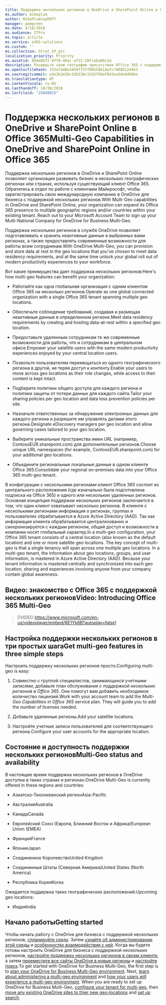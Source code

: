 ```yaml
---
title: Поддержка нескольких регионов в OneDrive и SharePoint Online в Office 365
ms.author: mikeplum
author: MikePlumleyMSFT
manager: pamgreen
ms.date: 4/16/2018
ms.audience: ITPro
ms.topic: article
ms.service: o365-solutions
ms.custom: ''
ms.collection: Strat_SP_gtc
localization_priority: Priority
ms.assetid: 094e86f2-9ff0-40ac-af31-28fcaba00c1d
description: Расширьте свою географию присутствия Office 365 с поддержкой нескольких регионов в OneDrive и SharePoint Online.
ms.openlocfilehash: 725a7a88e3459f73ff00554b14afc740db1244b3
ms.sourcegitcommit: a3e2b2e58c328238c15d3f9daf042ea3de9d66be
ms.translationtype: HT
ms.contentlocale: ru-RU
ms.lasthandoff: 10/30/2018
ms.locfileid: "25849825"
---
```

# <a name="multi-geo-capabilities-in-onedrive-and-sharepoint-online-in-office-365"></a><span data-ttu-id="2358f-103">Поддержка нескольких регионов в OneDrive и SharePoint Online в Office 365</span><span class="sxs-lookup"><span data-stu-id="2358f-103">Multi-Geo Capabilities in OneDrive and SharePoint Online in Office 365</span></span>

<span data-ttu-id="2358f-p101">Поддержка нескольких регионов в OneDrive и SharePoint Online позволяет организации развивать бизнес в нескольких географических регионах или странах, используя существующий клиент Office 365. Обратитесь в отдел по работе с клиентами Майкрософт, чтобы зарегистрировать свою международную компанию в OneDrive для бизнеса с поддержкой нескольких регионов.</span><span class="sxs-lookup"><span data-stu-id="2358f-p101">With Multi-Geo capabilities in OneDrive and SharePoint Online, your organization can expand its Office 365 presence to multiple geographic regions and/or countries within your existing tenant. Reach out to your Microsoft Account Team to sign up your Multi-National Company for OneDrive for Business Multi-Geo.</span></span>
  
<span data-ttu-id="2358f-106">Поддержка нескольких регионов в службе OneDrive позволяет подготавливать и хранить неактивные данные в выбранных вами регионах, а также предоставлять современные возможности для работы всем сотрудникам.</span><span class="sxs-lookup"><span data-stu-id="2358f-106">With OneDrive Multi-Geo, you can provision and store data at rest in the geo locations that you've chosen to meet data residency requirements, and at the same time unlock your global roll out of modern productivity experiences to your workforce.</span></span>
  
<span data-ttu-id="2358f-107">Вот какие преимущества дает поддержка нескольких регионов:</span><span class="sxs-lookup"><span data-stu-id="2358f-107">Here's how multi-geo features can benefit your organization:</span></span>
  
- <span data-ttu-id="2358f-108">Работайте как одна глобальная организация с одним клиентом Office 365 на несколько регионов.</span><span class="sxs-lookup"><span data-stu-id="2358f-108">Operate as one global connected organization with a single Office 365 tenant spanning multiple geo locations.</span></span>
    
- <span data-ttu-id="2358f-109">Обеспечьте соблюдение требований, создавая и размещая неактивные данные в определенном регионе.</span><span class="sxs-lookup"><span data-stu-id="2358f-109">Meet data residency requirements by creating and hosting data-at-rest within a specified geo location.</span></span>
    
- <span data-ttu-id="2358f-110">Предоставьте удаленным сотрудникам те же современные возможности для работы, что и сотрудникам в центральном офисе.</span><span class="sxs-lookup"><span data-stu-id="2358f-110">Empower your satellite users with the same modern productivity experiences enjoyed by your central location users.</span></span>
    
- <span data-ttu-id="2358f-111">Позвольте пользователям перемещаться из одного географического региона в другой, не теряя доступ к контенту.</span><span class="sxs-lookup"><span data-stu-id="2358f-111">Enable your users to move across geo locations as their role changes, while access to their content is kept intact.</span></span>
    
- <span data-ttu-id="2358f-112">Подберите политики общего доступа для каждого региона и политики защиты от потери данных для каждого сайта.</span><span class="sxs-lookup"><span data-stu-id="2358f-112">Tailor your sharing policies per geo location and data loss prevention policies per site.</span></span>
    
- <span data-ttu-id="2358f-113">Назначьте ответственных за обнаружение электронных данных для каждого региона и разрешите им управлять делами этого региона.</span><span class="sxs-lookup"><span data-stu-id="2358f-113">Designate eDiscovery managers per geo location and allow governing cases tailored to your geo location.</span></span>
    
- <span data-ttu-id="2358f-114">Выберите уникальные пространства имен URL (например, ContosoEUR.sharepoint.com) для дополнительных регионов.</span><span class="sxs-lookup"><span data-stu-id="2358f-114">Choose unique URL namespaces (for example, ContosoEUR.sharepoint.com) for your additional geo locations.</span></span>
    
- <span data-ttu-id="2358f-115">Объедините региональные локальные данные в одном клиенте Office 365.</span><span class="sxs-lookup"><span data-stu-id="2358f-115">Consolidate your regional on-premises data into your Office 365 multi-geo tenant.</span></span>
    
<span data-ttu-id="2358f-p102">В конфигурации с несколькими регионами клиент Office 365 состоит из центрального расположения (где изначально была подготовлена подписка на Office 365) и одного или нескольких удаленных регионов. Основная концепция поддержки нескольких регионов заключается в том, что один клиент охватывает несколько регионов. В клиенте с несколькими регионами информация о регионах, группах и пользователях обрабатывается в Azure Active Directory (AAD). Так как информация клиента обрабатывается централизованно и синхронизируется с каждым регионом, общий доступ и возможности в компании носят глобальный характер.</span><span class="sxs-lookup"><span data-stu-id="2358f-p102">In a multi-geo configuration, your Office 365 tenant consists of a central location (also known as the default location) and one or more satellite geo locations. The key concept of multi-geo is that a single tenancy will span across one multiple geo locations. In a multi-geo tenant, the information about geo locations, groups, and user information, is mastered in Azure Active Directory (AAD). Because your tenant information is mastered centrally and synchronized into each geo location, sharing and experiences involving anyone from your company contain global awareness.</span></span>

## <a name="video-introducing-office-365-multi-geo"></a><span data-ttu-id="2358f-120">Видео: знакомство с Office 365 с поддержкой нескольких регионов</span><span class="sxs-lookup"><span data-stu-id="2358f-120">Video: Introducing Office 365 Multi-Geo</span></span>

> [!VIDEO https://www.microsoft.com/en-us/videoplayer/embed/RE1Yk6B?autoplay=false]
  
## <a name="get-multi-geo-features-in-three-simple-steps"></a><span data-ttu-id="2358f-121">Настройка поддержки нескольких регионов в три простых шага</span><span class="sxs-lookup"><span data-stu-id="2358f-121">Get multi-geo features in three simple steps</span></span>

<span data-ttu-id="2358f-122">Настроить поддержку нескольких регионов просто:</span><span class="sxs-lookup"><span data-stu-id="2358f-122">Configuring multi-geo is easy:</span></span>
  
1. <span data-ttu-id="2358f-p103">Совместно с группой специалистов, занимающихся учетными записями, добавьте план обслуживания _с поддержкой нескольких регионов в Office 365_. Они помогут вам добавить необходимое количество лицензий.</span><span class="sxs-lookup"><span data-stu-id="2358f-p103">Work with your account team to add the _Multi-Geo Capabilities in Office 365_ service plan. They will guide you to add the number of licenses needed.</span></span>
    
2. <span data-ttu-id="2358f-125">Добавьте удаленные регионы.</span><span class="sxs-lookup"><span data-stu-id="2358f-125">Add your satellite locations.</span></span>
    
3. <span data-ttu-id="2358f-126">Настройте учетные записи пользователей для соответствующего региона.</span><span class="sxs-lookup"><span data-stu-id="2358f-126">Configure your user accounts for the appropriate location.</span></span>
    
## <a name="multi-geo-status-and-availability"></a><span data-ttu-id="2358f-127">Состояние и доступность поддержки нескольких регионов</span><span class="sxs-lookup"><span data-stu-id="2358f-127">Multi-Geo status and availability</span></span>

<span data-ttu-id="2358f-128">В настоящее время поддержка нескольких регионов в OneDrive доступна в таких странах и регионах:</span><span class="sxs-lookup"><span data-stu-id="2358f-128">OneDrive Multi-Geo is currently offered in these regions and countries:</span></span>
  
- <span data-ttu-id="2358f-129">Азиатско-Тихоокеанский регион</span><span class="sxs-lookup"><span data-stu-id="2358f-129">Asia-Pacific</span></span>
    
- <span data-ttu-id="2358f-130">Австралия</span><span class="sxs-lookup"><span data-stu-id="2358f-130">Australia</span></span>
    
- <span data-ttu-id="2358f-131">Канада</span><span class="sxs-lookup"><span data-stu-id="2358f-131">Canada</span></span>
    
- <span data-ttu-id="2358f-132">Европейский Союз (Европа, Ближний Восток и Африка)</span><span class="sxs-lookup"><span data-stu-id="2358f-132">European Union (EMEA)</span></span>

- <span data-ttu-id="2358f-133">Франция</span><span class="sxs-lookup"><span data-stu-id="2358f-133">France</span></span>
    
- <span data-ttu-id="2358f-134">Япония</span><span class="sxs-lookup"><span data-stu-id="2358f-134">Japan</span></span>
    
- <span data-ttu-id="2358f-135">Соединенное Королевство</span><span class="sxs-lookup"><span data-stu-id="2358f-135">United Kingdom</span></span>
    
- <span data-ttu-id="2358f-136">Соединенные Штаты (Северная Америка)</span><span class="sxs-lookup"><span data-stu-id="2358f-136">United States (North America)</span></span>
    
- <span data-ttu-id="2358f-137">Республика Корея</span><span class="sxs-lookup"><span data-stu-id="2358f-137">Korea</span></span>
      
<span data-ttu-id="2358f-138">Ожидается поддержка таких географических расположений:</span><span class="sxs-lookup"><span data-stu-id="2358f-138">Upcoming geo locations:</span></span>
  
- <span data-ttu-id="2358f-139">Индия</span><span class="sxs-lookup"><span data-stu-id="2358f-139">India</span></span>
    
## <a name="getting-started"></a><span data-ttu-id="2358f-140">Начало работы</span><span class="sxs-lookup"><span data-stu-id="2358f-140">Getting started</span></span>

<span data-ttu-id="2358f-p104">Чтобы начать работу с OneDrive для бизнеса с поддержкой нескольких регионов, [спланируйте среду](plan-for-multi-geo.md). Затем [узнайте об администрировании этой среды](administering-a-multi-geo-environment.md) и [особенностях взаимодействия с ней](multi-geo-user-experience.md). Когда вы будете готовы настроить OneDrive для бизнеса с поддержкой нескольких регионов, [настройте поддержку нескольких регионов в своем клиенте](multi-geo-tenant-configuration.md), а затем [переместите все сайты OneDrive в новые регионы](move-onedrive-between-geo-locations.md) и [настройте поиск](configure-search-for-multi-geo.md).</span><span class="sxs-lookup"><span data-stu-id="2358f-p104">To get started with OneDrive for Business Multi-Geo, the first step is to [plan your OneDrive for Business Multi-Geo environment](plan-for-multi-geo.md). Next, [learn about administering a multi-geo environment](administering-a-multi-geo-environment.md) and [how your users will experience a multi-geo environment](multi-geo-user-experience.md). When you are ready to set up OneDrive for Business Multi-Geo, [configure your tenant for multi-geo](multi-geo-tenant-configuration.md), then [move any existing OneDrive sites to thier new geo-locations](move-onedrive-between-geo-locations.md) and [set up search](configure-search-for-multi-geo.md).</span></span>

